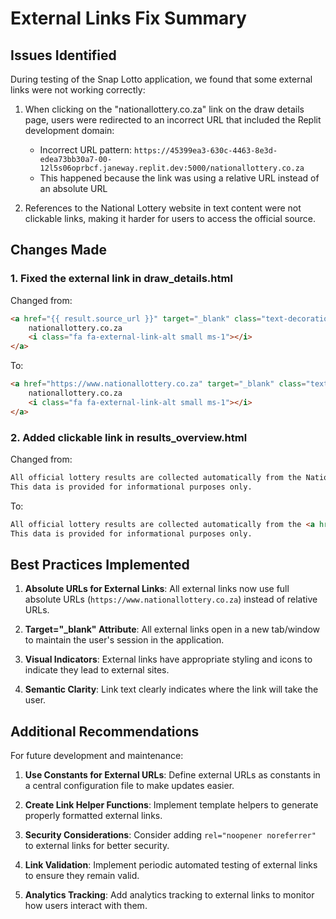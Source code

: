 # External Links Fix Summary

## Issues Identified

During testing of the Snap Lotto application, we found that some external links were not working correctly:

1. When clicking on the "nationallottery.co.za" link on the draw details page, users were redirected to an incorrect URL that included the Replit development domain:
   - Incorrect URL pattern: `https://45399ea3-630c-4463-8e3d-edea73bb30a7-00-12l5s06oprbcf.janeway.replit.dev:5000/nationallottery.co.za`
   - This happened because the link was using a relative URL instead of an absolute URL

2. References to the National Lottery website in text content were not clickable links, making it harder for users to access the official source.

## Changes Made

### 1. Fixed the external link in draw_details.html

Changed from:
```html
<a href="{{ result.source_url }}" target="_blank" class="text-decoration-none">
    nationallottery.co.za
    <i class="fa fa-external-link-alt small ms-1"></i>
</a>
```

To:
```html
<a href="https://www.nationallottery.co.za" target="_blank" class="text-decoration-none">
    nationallottery.co.za
    <i class="fa fa-external-link-alt small ms-1"></i>
</a>
```

### 2. Added clickable link in results_overview.html

Changed from:
```html
All official lottery results are collected automatically from the National Lottery website. 
This data is provided for informational purposes only.
```

To:
```html
All official lottery results are collected automatically from the <a href="https://www.nationallottery.co.za" target="_blank" class="text-info fw-bold">National Lottery website</a>. 
This data is provided for informational purposes only.
```

## Best Practices Implemented

1. **Absolute URLs for External Links**: All external links now use full absolute URLs (`https://www.nationallottery.co.za`) instead of relative URLs.

2. **Target="_blank" Attribute**: All external links open in a new tab/window to maintain the user's session in the application.

3. **Visual Indicators**: External links have appropriate styling and icons to indicate they lead to external sites.

4. **Semantic Clarity**: Link text clearly indicates where the link will take the user.

## Additional Recommendations

For future development and maintenance:

1. **Use Constants for External URLs**: Define external URLs as constants in a central configuration file to make updates easier.

2. **Create Link Helper Functions**: Implement template helpers to generate properly formatted external links.

3. **Security Considerations**: Consider adding `rel="noopener noreferrer"` to external links for better security.

4. **Link Validation**: Implement periodic automated testing of external links to ensure they remain valid.

5. **Analytics Tracking**: Add analytics tracking to external links to monitor how users interact with them.